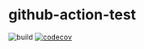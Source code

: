 # github-action-test

![build](https://github.com/nobodyiam/github-action-test/workflows/build/badge.svg)
[![codecov](https://codecov.io/gh/nobodyiam/github-action-test/branch/master/graph/badge.svg)](https://codecov.io/gh/nobodyiam/github-action-test)